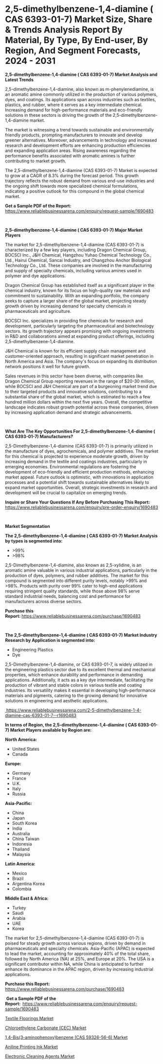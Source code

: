 <p><h1>2,5-dimethylbenzene-1,4-diamine ( CAS 6393-01-7) Market Size, Share & Trends Analysis Report By Material, By Type, By End-user, By Region, And Segment Forecasts, 2024 - 2031</h1></p><p><strong>2,5-dimethylbenzene-1,4-diamine ( CAS 6393-01-7) Market Analysis and Latest Trends</strong></p>
<p><p>2,5-dimethylbenzene-1,4-diamine, also known as m-phenylenediamine, is an aromatic amine commonly utilized in the production of various polymers, dyes, and coatings. Its applications span across industries such as textiles, plastics, and rubber, where it serves as a key intermediate chemical. Increasing demand for high-performance materials and eco-friendly solutions in these sectors is driving the growth of the 2,5-dimethylbenzene-1,4-diamine market.</p><p>The market is witnessing a trend towards sustainable and environmentally friendly products, prompting manufacturers to innovate and develop greener alternatives. Moreover, advancements in technology and increased research and development efforts are enhancing production efficiencies and expanding application areas. Rising awareness regarding the performance benefits associated with aromatic amines is further contributing to market growth.</p><p>The 2,5-dimethylbenzene-1,4-diamine (CAS 6393-01-7) Market is expected to grow at a CAGR of 8.3% during the forecast period. This growth trajectory reflects the robust demand from various end-use industries and the ongoing shift towards more specialized chemical formulations, indicating a positive outlook for this compound in the global chemical market.</p></p>
<p><strong>Get a Sample PDF of the Report:&nbsp;</strong> <a href="https://www.reliablebusinessarena.com/enquiry/request-sample/1690483?utm_campaign=1596&utm_medium=2&utm_source=Github&utm_content=ia&utm_term=17102024&utm_id=25-dimethylbenzene-14-diamine-cas-6393-01-7">https://www.reliablebusinessarena.com/enquiry/request-sample/1690483</a></p>
<p>&nbsp;</p>
<p><strong>2,5-dimethylbenzene-1,4-diamine ( CAS 6393-01-7) Major Market Players</strong></p>
<p><p>The market for 2,5-dimethylbenzene-1,4-diamine (CAS 6393-01-7) is characterized by a few key players, including Dragon Chemical Group, BOCSCI Inc., J&H Chemical, Hangzhou Yuhao Chemical Technology Co., Ltd., Hairui Chemical, Sancai Industry, and Changzhou Anchor Biological Technology Co., Ltd. These companies are involved in the manufacturing and supply of specialty chemicals, including various amines used in polymer and dye applications.</p><p>Dragon Chemical Group has established itself as a significant player in the chemical industry, known for its focus on high-quality raw materials and commitment to sustainability. With an expanding portfolio, the company seeks to capture a larger share of the global market, projecting steady growth driven by increasing demand for specialty chemicals in pharmaceuticals and agriculture.</p><p>BOCSCI Inc. specializes in providing fine chemicals for research and development, particularly targeting the pharmaceutical and biotechnology sectors. Its growth trajectory appears promising with ongoing investments in R&D and collaborations aimed at expanding product offerings, including 2,5-dimethylbenzene-1,4-diamine.</p><p>J&H Chemical is known for its efficient supply chain management and customer-oriented approach, resulting in significant market penetration in North America and Asia. The company's focus on expanding its distribution network positions it well for future growth.</p><p>Sales revenues in this sector have been diverse, with companies like Dragon Chemical Group reporting revenues in the range of $20-30 million, while BOCSCI and J&H Chemical are part of a burgeoning market trend due to their targeted products and innovative solutions, contributing to a substantial share of the global market, which is estimated to reach a few hundred million dollars within the next five years. Overall, the competitive landscape indicates robust growth potential across these companies, driven by increasing application demand and strategic advancements.</p></p>
<p>&nbsp;</p>
<p><strong>What Are The Key Opportunities For 2,5-dimethylbenzene-1,4-diamine ( CAS 6393-01-7) Manufacturers?</strong></p>
<p><p>2,5-Dimethylbenzene-1,4-diamine (CAS 6393-01-7) is primarily utilized in the manufacture of dyes, agrochemicals, and polymer additives. The market for this chemical is projected to experience moderate growth, driven by increasing demand in the textile and coatings industries, particularly in emerging economies. Environmental regulations are fostering the development of eco-friendly and efficient production methods, enhancing market appeal. Future outlook is optimistic, with innovations in application processes and a potential shift towards sustainable alternatives likely to expand market opportunities. Overall, strategic investments in research and development will be crucial to capitalize on emerging trends.</p></p>
<p><strong>Inquire or Share Your Questions If Any Before Purchasing This Report:</strong> <a href="https://www.reliablebusinessarena.com/enquiry/pre-order-enquiry/1690483?utm_campaign=1596&utm_medium=2&utm_source=Github&utm_content=ia&utm_term=17102024&utm_id=25-dimethylbenzene-14-diamine-cas-6393-01-7">https://www.reliablebusinessarena.com/enquiry/pre-order-enquiry/1690483</a></p>
<p>&nbsp;</p>
<p><strong>Market Segmentation</strong></p>
<p><strong>The 2,5-dimethylbenzene-1,4-diamine ( CAS 6393-01-7) Market Analysis by types is segmented into:</strong></p>
<p><ul><li>>99%</li><li>>98%</li></ul></p>
<p><p>2,5-Dimethylbenzene-1,4-diamine, also known as 2,5-xylidine, is an aromatic amine valuable in various industrial applications, particularly in the production of dyes, polymers, and rubber additives. The market for this compound is segmented into different purity levels, notably >99% and >98%. Products with purity over 99% cater to high-end applications requiring stringent quality standards, while those above 98% serve standard industrial needs, balancing cost and performance for manufacturers across diverse sectors.</p></p>
<p><strong>Purchase this Report:&nbsp;</strong><a href="https://www.reliablebusinessarena.com/purchase/1690483?utm_campaign=1596&utm_medium=2&utm_source=Github&utm_content=ia&utm_term=17102024&utm_id=25-dimethylbenzene-14-diamine-cas-6393-01-7">https://www.reliablebusinessarena.com/purchase/1690483</a></p>
<p>&nbsp;</p>
<p><strong>The 2,5-dimethylbenzene-1,4-diamine ( CAS 6393-01-7) Market Industry Research by Application is segmented into:</strong></p>
<p><ul><li>Engineering Plastics</li><li>Dye</li></ul></p>
<p><p>2,5-Dimethylbenzene-1,4-diamine, or CAS 6393-01-7, is widely utilized in the engineering plastics sector due to its excellent thermal and mechanical properties, which enhance durability and performance in demanding applications. Additionally, it acts as a key dye intermediate, facilitating the production of vibrant and stable colors in various textile and coating industries. Its versatility makes it essential in developing high-performance materials and pigments, catering to the growing demand for innovative solutions in engineering and aesthetic applications.</p></p>
<p><a href="https://www.reliablebusinessarena.com/2-5-dimethylbenzene-1-4-diamine-cas-6393-01-7--r1690483?utm_campaign=1596&utm_medium=2&utm_source=Github&utm_content=ia&utm_term=17102024&utm_id=25-dimethylbenzene-14-diamine-cas-6393-01-7">&nbsp;https://www.reliablebusinessarena.com/2-5-dimethylbenzene-1-4-diamine-cas-6393-01-7--r1690483</a></p>
<p><strong>In terms of Region, the 2,5-dimethylbenzene-1,4-diamine ( CAS 6393-01-7) Market Players available by Region are:</strong></p>
<p>
    <p> <strong> North America: </strong>
        <ul>
            <li>United States</li>
            <li>Canada</li>
        </ul>
        </p> 
    <p> <strong> Europe: </strong>
        <ul>
            <li>Germany</li>
            <li>France</li>
            <li>U.K.</li>
            <li>Italy</li>
            <li>Russia</li>
        </ul>
        </p> 
    <p> <strong> Asia-Pacific: </strong>
        <ul>
            <li>China</li>
            <li>Japan</li>
            <li>South Korea</li>
            <li>India</li>
            <li>Australia</li>
            <li>China Taiwan</li>
            <li>Indonesia</li>
            <li>Thailand</li>
            <li>Malaysia</li>
        </ul>
        </p> 
    <p> <strong> Latin America: </strong>
        <ul>
            <li>Mexico</li>
            <li>Brazil</li>
            <li>Argentina Korea</li>
            <li>Colombia</li>
        </ul>
        </p> 
    <p> <strong> Middle East & Africa: </strong>
        <ul>
            <li>Turkey</li>
            <li>Saudi</li>
            <li>Arabia</li>
            <li>UAE</li>
            <li>Korea</li>
        </ul>
    </p>
    </p>
<p><p>The market for 2,5-dimethylbenzene-1,4-diamine (CAS 6393-01-7) is poised for steady growth across various regions, driven by demand in pharmaceuticals and specialty chemicals. Asia-Pacific (APAC) is expected to lead the market, accounting for approximately 40% of the total share, followed by North America (NA) at 25%, and Europe at 20%. The USA is a significant contributor within NA, while China is anticipated to further enhance its dominance in the APAC region, driven by increasing industrial applications.</p></p>
<p><strong>Purchase this Report: </strong><a href="https://www.reliablebusinessarena.com/purchase/1690483?utm_campaign=1596&utm_medium=2&utm_source=Github&utm_content=ia&utm_term=17102024&utm_id=25-dimethylbenzene-14-diamine-cas-6393-01-7">https://www.reliablebusinessarena.com/purchase/1690483</a></p>
<p>&nbsp;<strong>Get a Sample PDF of the Report:&nbsp;&nbsp;</strong><a href="https://www.reliablebusinessarena.com/enquiry/request-sample/1690483?utm_campaign=1596&utm_medium=2&utm_source=Github&utm_content=ia&utm_term=17102024&utm_id=25-dimethylbenzene-14-diamine-cas-6393-01-7">https://www.reliablebusinessarena.com/enquiry/request-sample/1690483</a></p>
<p><strong></strong></p>
<p><p><a href="https://www.linkedin.com/pulse/top-trends-transforming-textile-floorings-market-2024-2031-sentiq-ctygf?utm_campaign=1596&utm_medium=2&utm_source=Github&utm_content=ia&utm_term=17102024&utm_id=25-dimethylbenzene-14-diamine-cas-6393-01-7">Textile Floorings Market</a></p><p><a href="https://www.linkedin.com/pulse/global-chloroethylene-carbonate-cec-market-sector2024-2031-ymwxf?utm_campaign=1596&utm_medium=2&utm_source=Github&utm_content=ia&utm_term=17102024&utm_id=25-dimethylbenzene-14-diamine-cas-6393-01-7">Chloroethylene Carbonate (CEC) Market</a></p><p><a href="https://github.com/KamrulHadi87/Market-Research-Report-List-1/blob/main/14-bis3-aminophenoxybenzene-cas-59326-56-6-market.md?utm_campaign=1596&utm_medium=2&utm_source=Github&utm_content=ia&utm_term=17102024&utm_id=25-dimethylbenzene-14-diamine-cas-6393-01-7">1,4-Bis(3-aminophenoxy)benzene (CAS 59326-56-6) Market</a></p><p><a href="https://www.linkedin.com/pulse/strategic-insights-global-aniline-printing-ink-market-trends-ek80f?utm_campaign=1596&utm_medium=2&utm_source=Github&utm_content=ia&utm_term=17102024&utm_id=25-dimethylbenzene-14-diamine-cas-6393-01-7">Aniline Printing Ink Market</a></p><p><a href="https://www.linkedin.com/pulse/electronic-cleaning-agents-market-global-insights-regional-j4wpf?utm_campaign=1596&utm_medium=2&utm_source=Github&utm_content=ia&utm_term=17102024&utm_id=25-dimethylbenzene-14-diamine-cas-6393-01-7">Electronic Cleaning Agents Market</a></p></p>